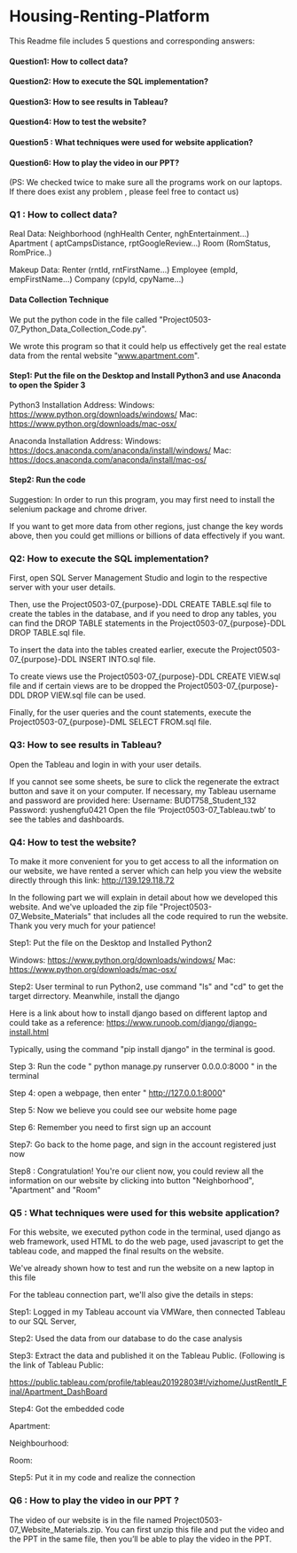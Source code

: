 # Housing-Renting-Platform

This Readme file includes 5 questions and corresponding answers:

#### Question1: How to collect data?
#### Question2: How to execute the SQL implementation?
#### Question3: How to see results in Tableau?
#### Question4: How to test the website? 
#### Question5 : What techniques were used for website application?
#### Question6: How to play the video in our PPT?

(PS: We checked twice to make sure all the programs work on our laptops. If there does exist any problem , please feel free to contact us)

### Q1 : How to collect data?

Real Data: Neighborhood (nghHealth Center, nghEntertainment…)          
                    Apartment ( aptCampsDistance, rptGoogleReview…) 
                    Room (RomStatus, RomPrice..)

Makeup Data:  Renter (rntId, rntFirstName…)
                            Employee (empId, empFirstName…)
                            Company (cpyId, cpyName…)


#### Data Collection Technique

We put the python code in the file called "Project0503-07_Python_Data_Collection_Code.py".   

We wrote this program so that it could help us effectively get the real estate data from the rental website "www.apartment.com".


#### Step1: Put the file on the Desktop and Install Python3 and use Anaconda to open the Spider 3

Python3 Installation Address:
Windows: https://www.python.org/downloads/windows/
Mac: https://www.python.org/downloads/mac-osx/

Anaconda Installation Address:
Windows: https://docs.anaconda.com/anaconda/install/windows/
Mac: https://docs.anaconda.com/anaconda/install/mac-os/

#### Step2: Run the code


Suggestion: In order to run this program, you may first need to install the selenium package and chrome driver.

If you want to get more data from other regions, just change the key words above, then you could get millions or billions of data effectively if you want.


### Q2: How to execute the SQL implementation?

First, open SQL Server Management Studio and login to the respective server with your user details.

Then, use the Project0503-07_{purpose}-DDL CREATE TABLE.sql file to create the tables in the database, and if you need to drop any tables, you can find the DROP TABLE statements in the Project0503-07_{purpose}-DDL DROP TABLE.sql file.

To insert the data into the tables created earlier, execute the Project0503-07_{purpose}-DDL INSERT INTO.sql file. 

To create views use the Project0503-07_{purpose}-DDL CREATE VIEW.sql file and if certain views are to be dropped the Project0503-07_{purpose}-DDL DROP VIEW.sql file can be used.

Finally, for the user queries and the count statements, execute the Project0503-07_{purpose}-DML SELECT FROM.sql file.


### Q3: How to see results in Tableau?

Open the Tableau and login in with your user details.

If you cannot see some sheets, be sure to click the regenerate the extract button and save it on your computer.
If necessary, my Tableau username and password are provided here:
Username: BUDT758_Student_132
Password: yushengfu0421
Open the file ‘Project0503-07_Tableau.twb’ to see the tables and dashboards.


### Q4: How to test the website? 

To make it more convenient for you to get access to all the information on 
our website, we have rented a server which can help you view the website directly through this link: http://139.129.118.72

In the following part we will explain in detail about how we developed this website. And we've uploaded the zip file "Project0503-07_Website_Materials" that includes all the code required to run the website. Thank you very much for your patience!


Step1: Put the file on the Desktop and Installed Python2

Windows: https://www.python.org/downloads/windows/
Mac: https://www.python.org/downloads/mac-osx/


Step2: User terminal to run Python2, use command "ls" and "cd" to get the target dirrectory. Meanwhile, install the django

Here is a link about how to install django based on different laptop and could take as a reference: https://www.runoob.com/django/django-install.html

Typically, using the command "pip install django" in the terminal is good.

Step 3: Run the code " python manage.py runserver 0.0.0.0:8000 " in the terminal

Step 4: open a webpage, then enter " http://127.0.0.1:8000"

Step 5: Now we believe you could see our website home page 

Step 6: Remember you need to first sign up an account 

Step7: Go back to the home page, and sign in the account registered just now

Step8 : Congratulation! You're our client now, you could review all the information on our website by clicking into button "Neighborhood", "Apartment" and "Room" 

### Q5 : What techniques were used for this website application? 


For this website, we executed python code in the terminal, used django as web framework, used HTML to do the web page, used javascript to get the tableau code, and mapped the final results on the website. 

We've already shown how to test and run the website on a new laptop in this file 

For the tableau connection part, we'll also give the details in steps:

Step1: Logged in my Tableau account via VMWare, then connected Tableau to our SQL Server, 

Step2: Used the data from our database to do the case analysis

Step3: Extract the data and published it on the Tableau Public. (Following is the link of Tableau Public: 

https://public.tableau.com/profile/tableau20192803#!/vizhome/JustRentIt_Final/Apartment_DashBoard

Step4: Got the embedded code

Apartment:
 

Neighbourhood:
 

Room:
 

Step5: Put it in my code and realize the connection


### Q6 : How to play the video in our PPT ? 

The video of our website is in the file named Project0503-07_Website_Materials.zip. You can first unzip this file and put the video and the PPT in the same file, then you’ll be able to play the video in the PPT.

